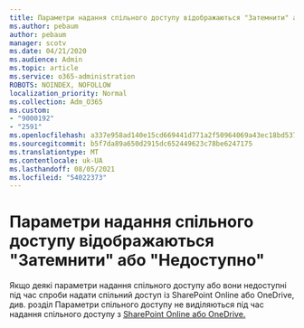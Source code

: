 ```yaml
---
title: Параметри надання спільного доступу відображаються "Затемнити" або "Недоступно"
ms.author: pebaum
author: pebaum
manager: scotv
ms.date: 04/21/2020
ms.audience: Admin
ms.topic: article
ms.service: o365-administration
ROBOTS: NOINDEX, NOFOLLOW
localization_priority: Normal
ms.collection: Adm_O365
ms.custom:
- "9000192"
- "2591"
ms.openlocfilehash: a337e958ad140e15cd669441d771a2f50964069a43ec18bd537f0a105ae60b6a
ms.sourcegitcommit: b5f7da89a650d2915dc652449623c78be6247175
ms.translationtype: MT
ms.contentlocale: uk-UA
ms.lasthandoff: 08/05/2021
ms.locfileid: "54022373"
---
```

# <a name="sharing-options-appear-dim-or-are-not-available"></a>Параметри надання спільного доступу відображаються "Затемнити" або "Недоступно"

Якщо деякі параметри надання спільного доступу або вони недоступні під час спроби надати спільний доступ із SharePoint Online або OneDrive, див. розділ Параметри спільного доступу не виділяються під час надання спільного доступу з [SharePoint Online або OneDrive.](https://docs.microsoft.com/sharepoint/support/administration/sharing-options-grayed-out-when-sharing-from-sharepoint-online-or-onedrive)